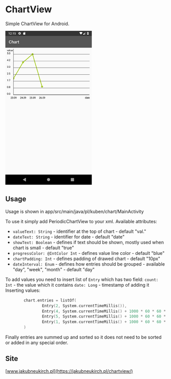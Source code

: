 # ChartView
Simple ChartView for Android.

![screenshot](https://github.com/JakubNeukirch/ChartView/blob/master/Screenshot_1537704930.png)

## Usage
Usage is shown in app/src/main/java/pl/kuben/chart/MainActivity

To use it simply add PeriodicChartView to your xml. Available attributes:
- `valueText: String` - identifier at the top of chart - default "val."
- `dateText: String` - identifier for date - default "date"
- `showText: Boolean` - defines if text should be shown, mostly used when chart is small - default "true"
- `progressColor: @IntColor Int` - defines value line color - default "blue"
- `chartPadding: Int` - defines padding of drawed chart - default "10px"
- `dateInterval: Enum` - defines how entries should be grouped - available "day", "week", "month" - default "day"

To add values you need to insert list of  `Entry` which has two field:
`count: Int` - the value which it contains
`date: Long` - timestamp of adding it
Inserting values:
```kotlin
        chart.entries = listOf(
                Entry(2, System.currentTimeMillis()),
                Entry(4, System.currentTimeMillis() + 1000 * 60 * 60 * 24),
                Entry(5, System.currentTimeMillis() + 1000 * 60 * 60 * 24 * 2),
                Entry(1, System.currentTimeMillis() + 1000 * 60 * 60 * 24 * 3)
        )
```
  
  Finally entries are summed up and sorted so it does not need to be sorted or added in any special order.
  
  ## Site
[www.jakubneukirch.pl](https://jakubneukirch.pl/chartview/)
